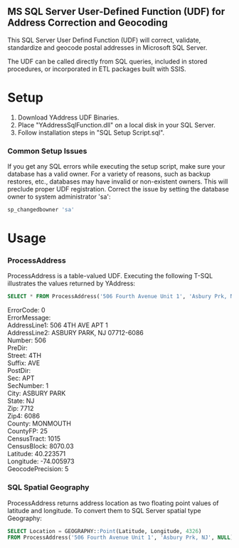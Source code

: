 ## MS SQL Server User-Defined Function (UDF) for Address Correction and Geocoding

This SQL Server User Defind Function (UDF) will correct, validate, standardize and geocode postal addresses in Microsoft SQL Server.

The UDF can be called directly from SQL queries, included in stored procedures, or incorporated in ETL packages built with SSIS. 

# Setup

1. Download YAddress UDF Binaries.
2. Place "YAddressSqlFunction.dll" on a local disk in your SQL Server. 
3. Follow installation steps in "SQL Setup Script.sql". 


### Common Setup Issues

If you get any SQL errors while executing the setup script, make sure your database has a valid owner. For a variety of reasons, such as backup restores, etc., databases may have invalid or non-existent owners. This will preclude proper UDF registration. Correct the issue by setting the database owner to system administrator 'sa': 

```sql
sp_changedbowner 'sa'
```

# Usage

### ProcessAddress

ProcessAddress is a table-valued UDF. Executing the following T-SQL illustrates the values returned by YAddress: 

```sql
SELECT * FROM ProcessAddress('506 Fourth Avenue Unit 1', 'Asbury Prk, NJ', NULL) 
```
ErrorCode: 0<br>
ErrorMessage:<br>
AddressLine1: 506 4TH AVE APT 1<br>
AddressLine2: ASBURY PARK, NJ 07712-6086<br>
Number: 506<br>
PreDir:<br>
Street: 4TH<br>
Suffix: AVE<br>
PostDir:<br>
Sec: APT<br>
SecNumber: 1<br>
City: ASBURY PARK<br>
State: NJ<br>
Zip: 7712<br>
Zip4: 6086<br>
County: MONMOUTH<br>
CountyFP: 25<br>
CensusTract: 1015<br>
CensusBlock: 8070.03<br>
Latitude: 40.223571<br>
Longitude: -74.005973<br>
GeocodePrecision: 5 <br>

### SQL Spatial Geography

ProcessAddress returns address location as two floating point values of latitude and longitude. To convert them to SQL Server spatial type Geography: 

```sql
SELECT Location = GEOGRAPHY::Point(Latitude, Longitude, 4326)
FROM ProcessAddress('506 Fourth Avenue Unit 1', 'Asbury Prk, NJ', NULL) 
```

